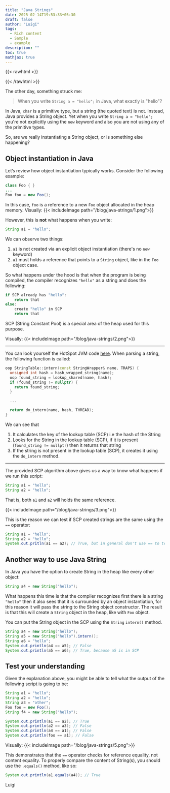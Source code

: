 ```yaml
---
title: "Java Strings"
date: 2025-02-14T19:53:33+05:30
draft: false
author: "Luigi"
tags:
  - Rich content
  - Sample
  - example
description: ""
toc: true
mathjax: true
---
```


{{< rawhtml >}} 
<script>
MathJax = {
	tex: {
		inlineMath: [["$", "$"]]
	}
};
</script>

<style>

body img{
    filter: invert(100%);
    mix-blend-mode: difference;
    background-color: #18191A; /* Questo diventa il nuovo "bianco" */
}
.navbar-brand img{
	filter: none;
	mix-blend-mode: normal;
}

</style>


    
{{< /rawhtml >}}

The other day, something struck me:

> When you write `String a = "hello";` in Java, what exactly is "hello"?

In Java, `char` is a primitive type, but a string (the quoted text) is not. 
Instead, Java provides a String object. Yet when you write `String a = "hello";` you're not explicitly using the `new` keyword and also you are not using any of the primitive types.
 
So, are we really instantiating a String object, or is something else happening?

## Object instantiation in Java
Let’s review how object instantiation typically works. Consider the following example:
```java
class Foo { }
...
Foo foo = new Foo();
```
In this case, `foo` is a reference to a new `Foo` object allocated in the heap memory.
Visually:
{{< includeImage path="/blog/java-strings/1.png">}}


However, this is **not** what happens when you write:
```java
String a1 = "hello";
```
We can observe two things:
1. `a1` is not created via an explicit object instantiation (there's no `new` keyword)
2. `a1` must holds a reference that points to a `String` object, like in the `Foo` object case.

So what happens under the hood is that when the program is being compiled, the compiler recognizes `"hello"` as a string and does the following:
```java
if SCP already has "hello":
	return that
else:
	create "hello" in SCP
	return that
```

SCP (String Constant Pool) is a special area of the heap used for this purpose. 

Visually:
{{< includeImage path="/blog/java-strings/2.png">}}

---
You can look yourself the HotSpot JVM code [here](https://github.com/openjdk/jdk/blob/master/src/hotspot/share/classfile/stringTable.cpp).
When parsing a string, the following function is called:

```cpp
oop StringTable::intern(const StringWrapper& name, TRAPS) {
  unsigned int hash = hash_wrapped_string(name);
  oop found_string = lookup_shared(name, hash);
  if (found_string != nullptr) {
    return found_string;
  }

  ...

  return do_intern(name, hash, THREAD);
}
```

We can see that
1. It calculates the key of the lookup table (SCP) i.e the hash of the String
2. Looks for the String in the lookup table (SCP), if it is present (`found_string != nullptr`) then it returns that string
3. If the string is not present in the lookup table (SCP), it creates it using the `do_intern` method.





---

The provided SCP algorithm above gives us a way to know what happens if we run this script:
```java
String a1 = "hello";
String a2 = "hello";
```

That is, both `a1` and `a2` will holds the same reference.

{{< includeImage path="/blog/java-strings/3.png">}}

This is the reason we can test if SCP created strings are the same using the `==` operator:
```java
String a1 = "hello";
String a2 = "hello";
System.out.pritln(a1 == a2); // True, but in general don't use == to test String equality
```


## Another way to use Java String
In Java you have the option to create String in the heap like every other object:
```java
String a4 = new String("hello");
```
What happens this time is that the compiler recognizes first there is a string `"hello"` then it also sees that it is surrounded by an object instantiation, for this reason it will pass the string to the String object constructor.
The result is that this will create a `String` object in the heap, like with `Foo` object.

You can put the String object in the SCP using the `String` `intern()` method.
```java
String a4 = new String("hello");
String a5 = new String("hello").intern();
String a6 = "hello";
System.out.println(a4 == a5); // False
System.out.println(a5 == a6); // True, because a5 is in SCP
```

## Test your understanding
Given the explanation above, you might be able to tell what the output  of the following script is going to be:
```java
String a1 = "hello";
String a2 = "hello";
String a3 = "other";
Foo foo = new Foo();
String f4 = new String("hello");

System.out.println(a1 == a2); // True
System.out.println(a2 == a3); // False
System.out.println(a4 == a1); // False
System.out.println(foo == a1); // False
```
Visually:
{{< includeImage path="/blog/java-strings/5.png">}}

This demonstrates that the `==` operator checks for reference equality, not content equality.
To properly compare the content of String(s), you should use the `.equals()` method, like so:
```java
System.out.println(a1.equals(a4)); // True
```


Luigi